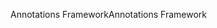 <span data-ttu-id="f699a-101">Annotations Framework</span><span class="sxs-lookup"><span data-stu-id="f699a-101">Annotations Framework</span></span>